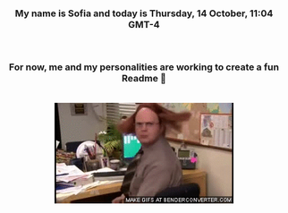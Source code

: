 


<div align="center">
<h3 >My name is Sofia and today is Thursday, 14 October, 11:04 GMT-4</h3><br>
<h3 >For now, me and my personalities are working to create a fun Readme 👋
</h3><br>
<img src='img/dwight.gif' alt='working...'/>
</div>
